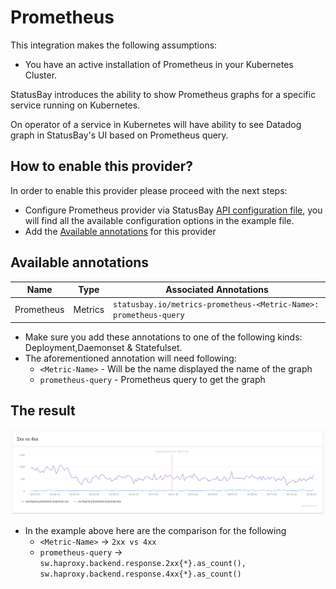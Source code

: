 # Prometheus
This integration makes the following assumptions: 

* You have an active installation of Prometheus in your Kubernetes Cluster.
  
StatusBay introduces the ability to show Prometheus graphs for a specific service running on Kubernetes. 

On operator of a service in Kubernetes will have ability to see Datadog graph in StatusBay's UI based on Prometheus query.


## How to enable this provider?

In order to enable this provider please proceed with the next steps:

* Configure Prometheus provider via StatusBay [API configuration file](../../../examples/configuration/api.yaml#L19), you will find all the available configuration options in the example file.
* Add the [Available annotations](#available-annotations) for this provider

## Available annotations
| Name | Type | Associated Annotations | 
| ---- | ---- | ---------------------- | 
| Prometheus | Metrics | `statusbay.io/metrics-prometheus-<Metric-Name>: prometheus-query` |




* Make sure you add these annotations to one of the following kinds: Deployment,Daemonset & Statefulset.
* The aforementioned annotation will need following: 
  * `<Metric-Name>` - Will be the name displayed  the name of the graph
  * `prometheus-query` - Prometheus query to get the graph
  
## The result
![Multiple Clusters](../../../ui/client/src/components/IntergationModals/MetricIntegrationModal/metrics.png)

* In the example above here are the comparison for the following
  * `<Metric-Name>` -> `2xx vs 4xx`
  * `prometheus-query` -> `sw.haproxy.backend.response.2xx{*}.as_count(), sw.haproxy.backend.response.4xx{*}.as_count()`